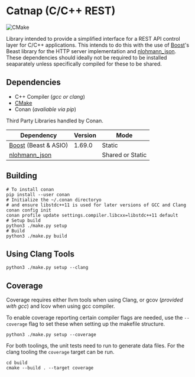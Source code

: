 Catnap (C/C++ REST)
===================

![CMake](https://github.com/cweidner3/catnap/workflows/CMake/badge.svg)


Library intended to provide a simplified interface for a REST API control layer
for C/C++ applications. This intends to do this with the use of [Boost][]'s
Beast library for the HTTP server implementation and [nlohmann_json][]. These
dependencies should ideally not be required to be installed seaparately unless
specifically compiled for these to be shared.

[nlohmann_json]: https://github.com/nlohmann/json
[Boost]: https://www.boost.org/
[CMake]: https://cmake.org/

Dependencies
------------

- C++ Compiler (*gcc or clang*)
- [CMake][]
- Conan (*avaliable via pip*)

Third Party Libraries handled by Conan.

| Dependency               | Version | Mode             |
|--------------------------|---------|------------------|
| [Boost][] (Beast & ASIO) | 1.69.0  | Static           |
| [nlohmann_json][]        |         | Shared or Static |

Building
--------

    # To install conan
    pip install --user conan
    # Initialize the ~/.conan directoryo
    # and ensure libstdc++11 is used for later versions of GCC and Clang
    conan config init
    conan profile update settings.compiler.libcxx=libstdc++11 default
    # Setup build
    python3 ./make.py setup
    # Build
    python3 ./make.py build

Using Clang Tools
-----------------

    python3 ./make.py setup --clang

Coverage
--------

Coverage requires either llvm tools when using Clang, or gcov (*provided with
gcc*) and lcov when using gcc compiler.

To enable coverage reporting certain compiler flags are needed, use the
``--coverage`` flag to set these when setting up the makefile structure.

    python3 ./make.py setup --coverage

For both toolings, the unit tests need to run to generate data files. For the
clang tooling the ``coverage`` target can be run.

    cd build
    cmake --build . --target coverage
